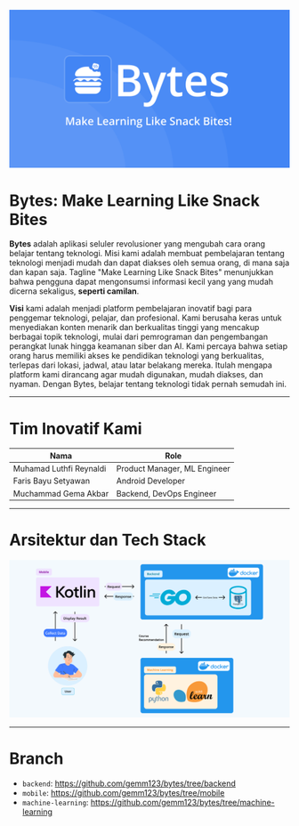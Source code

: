 ![Bytes](https://github.com/gemm123/bytes/blob/master/bytes.png)

# Bytes: Make Learning Like Snack Bites

**Bytes** adalah aplikasi seluler revolusioner yang mengubah cara orang belajar tentang teknologi. Misi kami adalah membuat pembelajaran tentang teknologi menjadi mudah dan dapat diakses oleh semua orang, di mana saja dan kapan saja. Tagline "Make Learning Like Snack Bites" menunjukkan bahwa pengguna dapat mengonsumsi informasi kecil yang yang mudah dicerna sekaligus, **seperti camilan**.

**Visi** kami adalah menjadi platform pembelajaran inovatif bagi para penggemar teknologi, pelajar, dan profesional. Kami berusaha keras untuk menyediakan konten menarik dan berkualitas tinggi yang mencakup berbagai topik teknologi, mulai dari pemrograman dan pengembangan perangkat lunak hingga keamanan siber dan AI. Kami percaya bahwa setiap orang harus memiliki akses ke pendidikan teknologi yang berkualitas, terlepas dari lokasi, jadwal, atau latar belakang mereka. Itulah mengapa platform kami dirancang agar mudah digunakan, mudah diakses, dan nyaman. Dengan Bytes, belajar tentang teknologi tidak pernah semudah ini.

---

# Tim Inovatif Kami

| Nama                    | Role                         |
| ----------------------- | ---------------------------- |
| Muhamad Luthfi Reynaldi | Product Manager, ML Engineer |
| Faris Bayu Setyawan     | Android Developer            |
| Muchammad Gema Akbar    | Backend, DevOps Engineer     |

---

# Arsitektur dan Tech Stack

![Arsitektur Bytes](https://github.com/gemm123/bytes/blob/master/Arsitektur%20Bytes.png)

---

# Branch

- `backend`: https://github.com/gemm123/bytes/tree/backend
- `mobile`: https://github.com/gemm123/bytes/tree/mobile
- `machine-learning`: https://github.com/gemm123/bytes/tree/machine-learning
